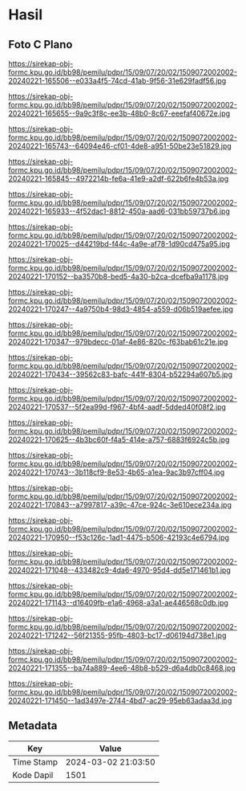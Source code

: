 # Hasil

## Foto C Plano

https://sirekap-obj-formc.kpu.go.id/bb98/pemilu/pdpr/15/09/07/20/02/1509072002002-20240221-165506--e033a4f5-74cd-41ab-9f56-31e629fadf56.jpg

https://sirekap-obj-formc.kpu.go.id/bb98/pemilu/pdpr/15/09/07/20/02/1509072002002-20240221-165655--9a9c3f8c-ee3b-48b0-8c67-eeefaf40672e.jpg

https://sirekap-obj-formc.kpu.go.id/bb98/pemilu/pdpr/15/09/07/20/02/1509072002002-20240221-165743--64094e46-cf01-4de8-a951-50be23e51829.jpg

https://sirekap-obj-formc.kpu.go.id/bb98/pemilu/pdpr/15/09/07/20/02/1509072002002-20240221-165845--4972214b-fe6a-41e9-a2df-622b6fe4b53a.jpg

https://sirekap-obj-formc.kpu.go.id/bb98/pemilu/pdpr/15/09/07/20/02/1509072002002-20240221-165933--4f52dac1-8812-450a-aad6-031bb59737b6.jpg

https://sirekap-obj-formc.kpu.go.id/bb98/pemilu/pdpr/15/09/07/20/02/1509072002002-20240221-170025--d44219bd-f44c-4a9e-af78-1d90cd475a95.jpg

https://sirekap-obj-formc.kpu.go.id/bb98/pemilu/pdpr/15/09/07/20/02/1509072002002-20240221-170152--ba3570b8-bed5-4a30-b2ca-dcefba9a1178.jpg

https://sirekap-obj-formc.kpu.go.id/bb98/pemilu/pdpr/15/09/07/20/02/1509072002002-20240221-170247--4a9750b4-98d3-4854-a559-d06b519aefee.jpg

https://sirekap-obj-formc.kpu.go.id/bb98/pemilu/pdpr/15/09/07/20/02/1509072002002-20240221-170347--979bdecc-01af-4e86-820c-f63bab61c21e.jpg

https://sirekap-obj-formc.kpu.go.id/bb98/pemilu/pdpr/15/09/07/20/02/1509072002002-20240221-170434--39562c83-bafc-441f-8304-b52294a607b5.jpg

https://sirekap-obj-formc.kpu.go.id/bb98/pemilu/pdpr/15/09/07/20/02/1509072002002-20240221-170537--5f2ea99d-f967-4bf4-aadf-5dded40f08f2.jpg

https://sirekap-obj-formc.kpu.go.id/bb98/pemilu/pdpr/15/09/07/20/02/1509072002002-20240221-170625--4b3bc60f-f4a5-414e-a757-6883f6924c5b.jpg

https://sirekap-obj-formc.kpu.go.id/bb98/pemilu/pdpr/15/09/07/20/02/1509072002002-20240221-170743--3b118cf9-8e53-4b65-a1ea-9ac3b97cff04.jpg

https://sirekap-obj-formc.kpu.go.id/bb98/pemilu/pdpr/15/09/07/20/02/1509072002002-20240221-170843--a7997817-a39c-47ce-924c-3e610ece234a.jpg

https://sirekap-obj-formc.kpu.go.id/bb98/pemilu/pdpr/15/09/07/20/02/1509072002002-20240221-170950--f53c126c-1ad1-4475-b506-42193c4e6794.jpg

https://sirekap-obj-formc.kpu.go.id/bb98/pemilu/pdpr/15/09/07/20/02/1509072002002-20240221-171048--433482c9-4da6-4970-95d4-dd5e171461b1.jpg

https://sirekap-obj-formc.kpu.go.id/bb98/pemilu/pdpr/15/09/07/20/02/1509072002002-20240221-171143--d16409fb-e1a6-4968-a3a1-ae446568c0db.jpg

https://sirekap-obj-formc.kpu.go.id/bb98/pemilu/pdpr/15/09/07/20/02/1509072002002-20240221-171242--56f21355-95fb-4803-bc17-d06194d738e1.jpg

https://sirekap-obj-formc.kpu.go.id/bb98/pemilu/pdpr/15/09/07/20/02/1509072002002-20240221-171355--ba74a889-4ee6-48b8-b529-d6a4db0c8468.jpg

https://sirekap-obj-formc.kpu.go.id/bb98/pemilu/pdpr/15/09/07/20/02/1509072002002-20240221-171450--1ad3497e-2744-4bd7-ac29-95eb63adaa3d.jpg


## Metadata

| Key        | Value               |
| ---------- | ------------------- |
| Time Stamp | 2024-03-02 21:03:50 |
| Kode Dapil | 1501                |



